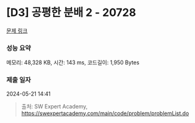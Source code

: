 # [D3] 공평한 분배 2 - 20728 

[문제 링크](https://swexpertacademy.com/main/code/problem/problemDetail.do?contestProbId=AY6cg0MKeVkDFAXt) 

### 성능 요약

메모리: 48,328 KB, 시간: 143 ms, 코드길이: 1,950 Bytes

### 제출 일자

2024-05-21 14:41



> 출처: SW Expert Academy, https://swexpertacademy.com/main/code/problem/problemList.do